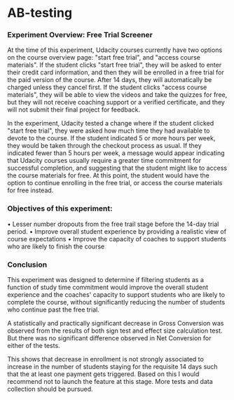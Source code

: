 # AB-testing
### Experiment Overview: Free Trial Screener 

At the time of this experiment, Udacity courses currently have two options on the course overview page: "start free trial", and "access course materials". If the student clicks "start free trial", they will be asked to enter their credit card information, and then they will be enrolled in a free trial for the paid version of the course. After 14 days, they will automatically be charged unless they cancel first. If the student clicks "access course materials", they will be able to view the videos and take the quizzes for free, but they will not receive coaching support or a verified certificate, and they will not submit their final project for feedback.


In the experiment, Udacity tested a change where if the student clicked "start free trial", they were asked how much time they had available to devote to the course. If the student indicated 5 or more hours per week, they would be taken through the checkout process as usual. If they indicated fewer than 5 hours per week, a message would appear indicating that Udacity courses usually require a greater time commitment for successful completion, and suggesting that the student might like to access the course materials for free. At this point, the student would have the option to continue enrolling in the free trial, or access the course materials for free instead. 

### Objectives of this experiment: 
• Lesser number dropouts from the free trail stage before the 14-day trial period.
• Improve overall student experience by providing a realistic view of course expectations 
• Improve the capacity of coaches to support students who are likely to finish the course

### Conclusion
This experiment was designed to determine if filtering students as a function of study time commitment would improve the overall student experience and the coaches' capacity to support students who are likely to complete the course, without significantly reducing the number of students who continue past the free trial. 

A statistically and practically significant decrease in Gross Conversion was observed from the results of both sign test and effect size calculation test. But there was no significant difference observed in Net Conversion for either of the tests. 

This shows that decrease in enrollment is not strongly associated to increase in the number of students staying for the requisite 14 days such that the at least one payment gets triggered. Based on this I would recommend not to launch the feature at this stage. More tests and data collection should be pursued.
